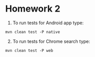 # Homework 2
1. To run tests for Android app type:
```
mvn clean test -P native
```
2. To run tests for Chrome search type:
```
mvn clean test -P web 
```